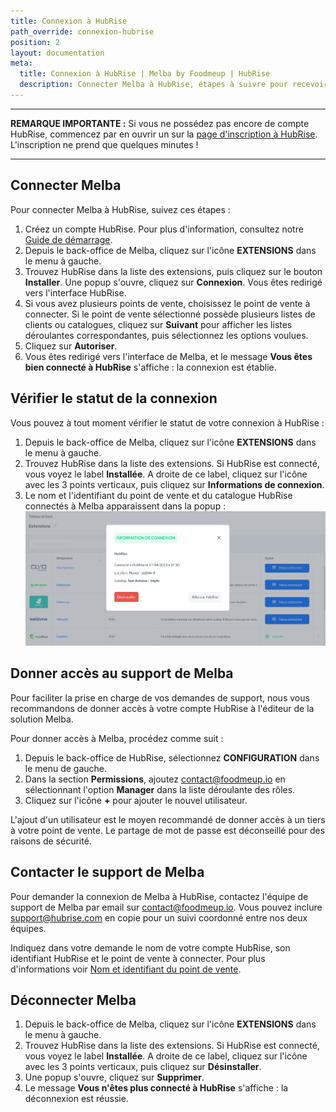 ```yaml
---
title: Connexion à HubRise
path_override: connexion-hubrise
position: 2
layout: documentation
meta:
  title: Connexion à HubRise | Melba by Foodmeup | HubRise
  description: Connecter Melba à HubRise, étapes à suivre pour recevoir les commandes de votre logiciel de caisse et de vos canaux de vente en ligne dans votre logiciel d'inventaire Melba.
---
```


---

**REMARQUE IMPORTANTE :** Si vous ne possédez pas encore de compte HubRise, commencez par en ouvrir un sur la [page d'inscription à HubRise](https://manager.hubrise.com/signup). L'inscription ne prend que quelques minutes !

---

## Connecter Melba

Pour connecter Melba à HubRise, suivez ces étapes :

1. Créez un compte HubRise. Pour plus d'information, consultez notre [Guide de démarrage](/docs/get-started).
1. Depuis le back-office de Melba, cliquez sur l'icône **EXTENSIONS** dans le menu à gauche.
1. Trouvez HubRise dans la liste des extensions, puis cliquez sur le bouton **Installer**. Une popup s'ouvre, cliquez sur **Connexion**. Vous êtes redirigé vers l'interface HubRise.
1. Si vous avez plusieurs points de vente, choisissez le point de vente à connecter. Si le point de vente sélectionné possède plusieurs listes de clients ou catalogues, cliquez sur **Suivant** pour afficher les listes déroulantes correspondantes, puis sélectionnez les options voulues.
1. Cliquez sur **Autoriser**.
1. Vous êtes redirigé vers l'interface de Melba, et le message **Vous êtes bien connecté à HubRise** s'affiche : la connexion est établie.

## Vérifier le statut de la connexion

Vous pouvez à tout moment vérifier le statut de votre connexion à HubRise :

1. Depuis le back-office de Melba, cliquez sur l'icône **EXTENSIONS** dans le menu à gauche.
1. Trouvez HubRise dans la liste des extensions. Si HubRise est connecté, vous voyez le label **Installée**. A droite de ce label, cliquez sur l'icône avec les 3 points verticaux, puis cliquez sur **Informations de connexion**.
1. Le nom et l'identifiant du point de vente et du catalogue HubRise connectés à Melba apparaissent dans la popup :
   ![Informations de connexion](./images/001-connection-info.png)

## Donner accès au support de Melba

Pour faciliter la prise en charge de vos demandes de support, nous vous recommandons de donner accès à votre compte HubRise à l'éditeur de la solution Melba.

Pour donner accès à Melba, procédez comme suit :

1. Depuis le back-office de HubRise, sélectionnez **CONFIGURATION** dans le menu de gauche.
1. Dans la section **Permissions**, ajoutez contact@foodmeup.io en sélectionnant l'option **Manager** dans la liste déroulante des rôles.
1. Cliquez sur l'icône **+** pour ajouter le nouvel utilisateur.

L'ajout d'un utilisateur est le moyen recommandé de donner accès à un tiers à votre point de vente. Le partage de mot de passe est déconseillé pour des raisons de sécurité.

## Contacter le support de Melba

Pour demander la connexion de Melba à HubRise, contactez l'équipe de support de Melba par email sur contact@foodmeup.io. Vous pouvez inclure support@hubrise.com en copie pour un suivi coordonné entre nos deux équipes.

Indiquez dans votre demande le nom de votre compte HubRise, son identifiant HubRise et le point de vente à connecter. Pour plus d'informations voir [Nom et identifiant du point de vente](/docs/locations#location-name-and-id).

## Déconnecter Melba

1. Depuis le back-office de Melba, cliquez sur l'icône **EXTENSIONS** dans le menu à gauche.
1. Trouvez HubRise dans la liste des extensions. Si HubRise est connecté, vous voyez le label **Installée**. A droite de ce label, cliquez sur l'icône avec les 3 points verticaux, puis cliquez sur **Désinstaller**.
1. Une popup s'ouvre, cliquez sur **Supprimer**.
1. Le message **Vous n'êtes plus connecté à HubRise** s'affiche : la déconnexion est réussie.
